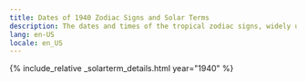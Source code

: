 ```yaml
---
title: Dates of 1940 Zodiac Signs and Solar Terms
description: The dates and times of the tropical zodiac signs, widely used in western astrology, and solar terms of year 1940
lang: en-US
locale: en_US
---
```

{% include_relative _solarterm_details.html year="1940" %}
